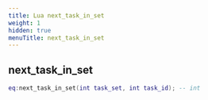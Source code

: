 ```yaml
---
title: Lua next_task_in_set
weight: 1
hidden: true
menuTitle: next_task_in_set
---
```

## next_task_in_set
```lua
eq:next_task_in_set(int task_set, int task_id); -- int
```